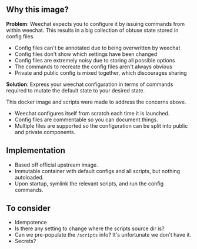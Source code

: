 ## Why this image?

**Problem**: Weechat expects you to configure it by issuing commands from
within weechat. This results in a big collection of obtuse state stored in
config files.

- Config files can't be annotated due to being overwritten by weechat
- Config files don't show which settings have been changed
- Config files are extremely noisy due to storing all possible options
- The commands to recreate the config files aren't always obvious
- Private and public config is mixed together, which discourages sharing

**Solution**: Express your weechat configuration in terms of commands required
to mutate the default state to your desired state.

This docker image and scripts were made to address the concerns above.

- Weechat configures itself from scratch each time it is launched.
- Config files are commentable so you can document things.
- Multiple files are supported so the configuration can be split into public
  and private components.

## Implementation

- Based off official upstream image.
- Immutable container with default configs and all scripts, but nothing
  autoloaded.
- Upon startup, symlink the relevant scripts, and run the config commands.

## To consider

- Idempotence
- Is there any setting to change where the scripts source dir is?
- Can we pre-populate the `/scripts` info? It's unfortunate we don't have it.
- Secrets?
